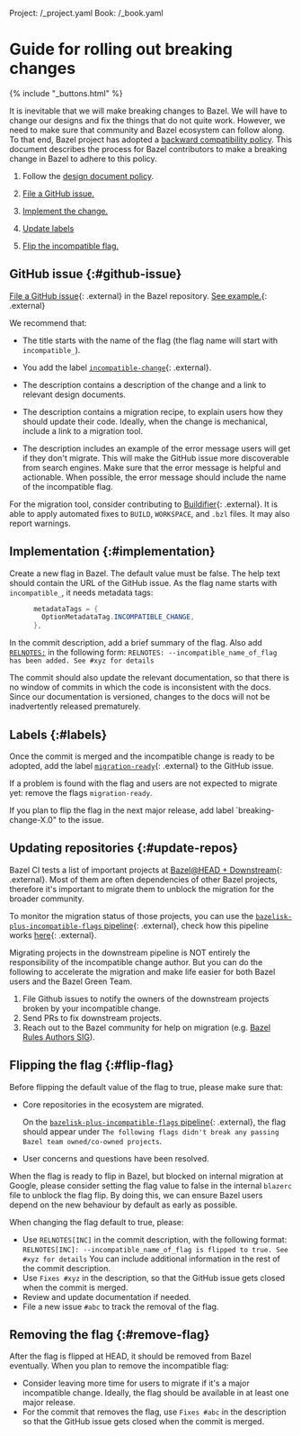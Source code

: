 Project: /_project.yaml
Book: /_book.yaml

# Guide for rolling out breaking changes

{% include "_buttons.html" %}

It is inevitable that we will make breaking changes to Bazel. We will have to
change our designs and fix the things that do not quite work. However, we need
to make sure that community and Bazel ecosystem can follow along. To that end,
Bazel project has adopted a
[backward compatibility policy](/release/backward-compatibility).
This document describes the process for Bazel contributors to make a breaking
change in Bazel to adhere to this policy.

1. Follow the [design document policy](/contribute/design-documents).

1. [File a GitHub issue.](#github-issue)

1. [Implement the change.](#implementation)

1. [Update labels](#labels)

1. [Flip the incompatible flag.](#flip-flag)

## GitHub issue {:#github-issue}

[File a GitHub issue](https://github.com/bazelbuild/bazel/issues){: .external}
in the Bazel repository.
[See example.](https://github.com/bazelbuild/bazel/issues/6611){: .external}

We recommend that:

* The title starts with the name of the flag (the flag name will start with
  `incompatible_`).

* You add the label
  [`incompatible-change`](https://github.com/bazelbuild/bazel/labels/incompatible-change){: .external}.

* The description contains a description of the change and a link to relevant
  design documents.

* The description contains a migration recipe, to explain users how they should
  update their code. Ideally, when the change is mechanical, include a link to a
  migration tool.

* The description includes an example of the error message users will get if
  they don't migrate. This will make the GitHub issue more discoverable from
  search engines. Make sure that the error message is helpful and actionable.
  When possible, the error message should include the name of the incompatible
  flag.

For the migration tool, consider contributing to
[Buildifier](https://github.com/bazelbuild/buildtools/blob/master/buildifier/README.md){: .external}.
It is able to apply automated fixes to `BUILD`, `WORKSPACE`, and `.bzl` files.
It may also report warnings.

## Implementation {:#implementation}

Create a new flag in Bazel. The default value must be false. The help text
should contain the URL of the GitHub issue. As the flag name starts with
`incompatible_`, it needs metadata tags:

```java
      metadataTags = {
        OptionMetadataTag.INCOMPATIBLE_CHANGE,
      },
```

In the commit description, add a brief summary of the flag.
Also add [`RELNOTES:`](release-notes.md) in the following form:
`RELNOTES: --incompatible_name_of_flag has been added. See #xyz for details`

The commit should also update the relevant documentation, so that there is no
window of commits in which the code is inconsistent with the docs. Since our
documentation is versioned, changes to the docs will not be inadvertently
released prematurely.

## Labels {:#labels}

Once the commit is merged and the incompatible change is ready to be adopted, add the label
[`migration-ready`](https://github.com/bazelbuild/bazel/labels/migration-ready){: .external}
to the GitHub issue.

If a problem is found with the flag and users are not expected to migrate yet:
remove the flags `migration-ready`.

If you plan to flip the flag in the next major release, add label `breaking-change-X.0" to the issue.

## Updating repositories {:#update-repos}

Bazel CI tests a list of important projects at
[Bazel@HEAD + Downstream](https://buildkite.com/bazel/bazel-at-head-plus-downstream){: .external}. Most of them are often
dependencies of other Bazel projects, therefore it's important to migrate them to unblock the migration for the broader community.

To monitor the migration status of those projects, you can use the
[`bazelisk-plus-incompatible-flags` pipeline](https://buildkite.com/bazel/bazelisk-plus-incompatible-flags){: .external},
check how this pipeline works [here](https://github.com/bazelbuild/continuous-integration/tree/master/buildkite#checking-incompatible-changes-status-for-downstream-projects){: .external}.

Migrating projects in the downstream pipeline is NOT entirely the responsibility of the incompatible change author. But you can do the following to accelerate the migration and make life easier for both Bazel users and the Bazel Green Team.

1. File Github issues to notify the owners of the downstream projects broken by your incompatible change.
1. Send PRs to fix downstream projects.
1. Reach out to the Bazel community for help on migration (e.g. [Bazel Rules Authors SIG](https://bazel-contrib.github.io/SIG-rules-authors/)).

## Flipping the flag {:#flip-flag}

Before flipping the default value of the flag to true, please make sure that:

* Core repositories in the ecosystem are migrated.

    On the [`bazelisk-plus-incompatible-flags` pipeline](https://buildkite.com/bazel/bazelisk-plus-incompatible-flags){: .external},
    the flag should appear under `The following flags didn't break any passing Bazel team owned/co-owned projects`.

* User concerns and questions have been resolved.

When the flag is ready to flip in Bazel, but blocked on internal migration at Google, please consider setting the flag value to false in the internal `blazerc` file to unblock the flag flip. By doing this, we can ensure Bazel users depend on the new behaviour by default as early as possible.

When changing the flag default to true, please:

* Use `RELNOTES[INC]` in the commit description, with the
    following format:
    `RELNOTES[INC]: --incompatible_name_of_flag is flipped to true. See #xyz for
    details`
    You can include additional information in the rest of the commit description.
* Use `Fixes #xyz` in the description, so that the GitHub issue gets closed
    when the commit is merged.
* Review and update documentation if needed.
* File a new issue `#abc` to track the removal of the flag.

## Removing the flag {:#remove-flag}

After the flag is flipped at HEAD, it should be removed from Bazel eventually.
When you plan to remove the incompatible flag:

* Consider leaving more time for users to migrate if it's a major incompatible change.
  Ideally, the flag  should be available in at least one major release.
* For the commit that removes the flag, use `Fixes #abc` in the description
  so that the GitHub issue gets closed when the commit is merged.
